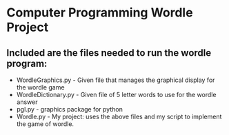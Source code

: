 # Computer Programming Wordle Project

## Included are the files needed to run the wordle program:

* WordleGraphics.py - Given file that manages the graphical display for the wordle game
* WordleDictionary.py - Given file of 5 letter words to use for the wordle answer
* pgl.py - graphics package for python
* Wordle.py - My project: uses the above files and my script to implement the game of wordle.

